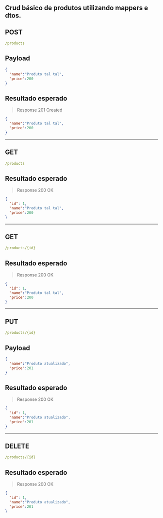 ## Crud básico de produtos utilizando mappers e dtos.


## POST
```yml
/products
```
## Payload
```json
{
  "name":"Produto tal tal",
  "price":200
}
```
## Resultado esperado
> Response 201 Created 
```json
{
  "name":"Produto tal tal",
  "price":200
}
```
---

## GET
```yml
/products
```

## Resultado esperado
> Response 200 OK 
```json
{
  "id": 1, 
  "name":"Produto tal tal",
  "price":200
}
```

---

## GET
```yml
/products/{id}
```


## Resultado esperado
> Response 200 OK 
```json
{
  "id": 1, 
  "name":"Produto tal tal",
  "price":200
}
```

---


## PUT
```yml
/products/{id}
```
## Payload
```json
{
  "name":"Produto atualizado",
  "price":201
}

```
## Resultado esperado
> Response 200 OK 
```json
{
  "id": 1, 
  "name":"Produto atualizado",
  "price":201
}
```

---

## DELETE
```yml
/products/{id}
```

## Resultado esperado
> Response 200 OK 
```json
{
  "id": 1, 
  "name":"Produto atualizado",
  "price":201
}
